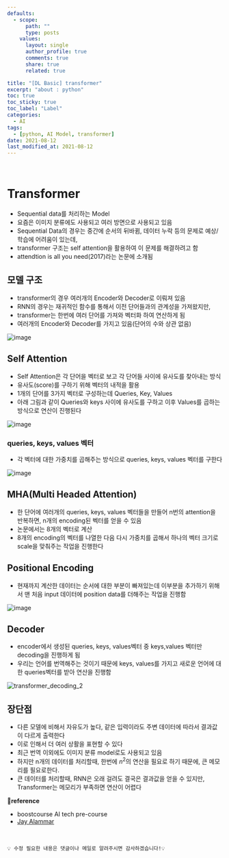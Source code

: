 ```yaml
---
defaults:
  - scope:
      path: ""
      type: posts
    values:
      layout: single
      author_profile: true
      comments: true
      share: true
      related: true

title: "[DL Basic] transformer"
excerpt: "about : python"
toc: true
toc_sticky: true
toc_label: "Label"
categories:
  - AI
tags:
  - [python, AI Model, transformer]
date: 2021-08-12
last_modified_at: 2021-08-12
---
```


<br>

# Transformer

- Sequential data를 처리하는 Model
- 요즘은 이미지 분류에도 사용되고 여러 방면으로 사용되고 있음
- Sequential Data의 경우는 중간에 순서의 뒤바뀜, 데이터 누락 등의 문제로 예상/학습에 어려움이 있는데,
- transformer 구조는 self attention을 활용하여 이 문제를 해결하려고 함
- attendtion is all you need(2017)라는 논문에 소개됨


## 모델 구조

- transformer의 경우 여러개의 Encoder와 Decoder로 이뤄져 있음
- RNN의 경우는 재귀적인 함수를 통해서 이전 단어들과의 관계성을 가져왔지만,
- transformer는 한번에 여러 단어를 가져와 벡터화 하여 연산하게 됨
- 여러개의 Encoder와 Decoder를 가지고 있음(단어의 수와 상관 없음)

![image](https://user-images.githubusercontent.com/77658029/129294907-541fb3d2-d1b3-40d8-b5a1-4a545595cb82.png)


## Self Attention

- Self Attention은 각 단어을 벡터로 보고 각 단어들 사이에 유사도를 찾아내는 방식
- 유사도(score)를 구하기 위해 벡터의 내적을 활용
- 1개의 단어를 3가지 벡터로 구성하는데 Queries, Key, Values
- 아래 그림과 같이 Queries와 keys 사이에 유사도를 구하고 이후 Values를 곱하는 방식으로 연산이 진행된다

![image](https://user-images.githubusercontent.com/77658029/129294777-e31ae11c-4d39-4587-821c-3ca90532a4c5.png)

### queries, keys, values 벡터

- 각 벡터에 대한 가중치를 곱해주는 방식으로  queries, keys, values 벡터를 구한다

![image](https://user-images.githubusercontent.com/77658029/129295544-a3ad5181-cd29-4925-a1bf-8440cecff503.png)


## MHA(Multi Headed Attention)

- 한 단어에 여러개의 queries, keys, values 벡터들을 만들어 n번의 attention을 반복하면, n개의 encoding된 벡터를 얻을 수 있음
- 논문에서는 8개의 벡터로 계산
- 8개의 encoding의 벡터를 나열한 다음 다시 가중치를 곱해서 하나의 벡터 크기로 scale을 맞춰주는 작업을 진행한다


## Positional Encoding

- 현재까지 계산한 데이터는 순서에 대한 부분이 빠져있는데 이부분을 추가하기 위해서 맨 처음 input 데이터에 position data를 더해주는 작업을 진행함

![image](https://user-images.githubusercontent.com/77658029/129302445-c7605fd6-0eff-4f14-bad5-082fde499a58.png)


## Decoder

- encoder에서 생성된 queries, keys, values벡터 중 keys,values 벡터만 decoding을 진행하게 됨
- 우리는 언어를 번역해주는 것이기 때문에 keys, values를 가지고 새로운 언어에 대한 queries벡터를 받아 연산을 진행함

![transformer_decoding_2](https://user-images.githubusercontent.com/77658029/129302879-508b1a7c-8050-4484-82ef-de39954efd7d.gif)



## 장단점

- 다른 모델에 비해서 자유도가 높다, 같은 입력이라도 주변 데이터에 따라서 결과값이 다르게 출력한다
- 이로 인해서 더 여러 상활을 표현할 수 있다
- 최근 번역 이외에도 이미지 분류 model로도 사용되고 있음
- 하지만 n개의 데이터를 처리할때, 한번에 $n^2$의 연산을 필요로 하기 때문에, 큰 메모리를 필요로한다.
- 큰 데이터를 처리할때, RNN은 오래 걸려도 결국은 결과값을 얻을 수 있지만, Transformer는 메모리가 부족하면 연산이 어렵다



**📌reference**
- boostcourse AI tech pre-course
- [Jay Alammar](http://jalammar.github.io/illustrated-transformer/)


<br>

```
💡 수정 필요한 내용은 댓글이나 메일로 알려주시면 감사하겠습니다!💡 
```
